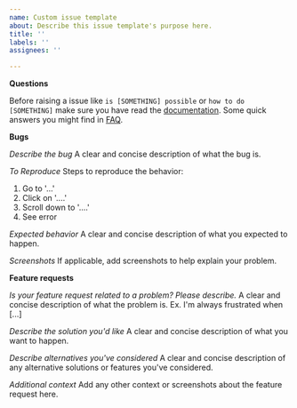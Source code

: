 ```yaml
---
name: Custom issue template
about: Describe this issue template's purpose here.
title: ''
labels: ''
assignees: ''

---
```


**Questions**

Before raising a issue like `is [SOMETHING] possible` or `how to do [SOMETHING]` make sure you have read the [documentation](https://django-elasticsearch-dsl-drf.readthedocs.io). Some quick answers you might find in [FAQ](https://github.com/barseghyanartur/django-elasticsearch-dsl-drf/blob/master/docs/faq.rst).

**Bugs**

*Describe the bug*
A clear and concise description of what the bug is.

*To Reproduce*
Steps to reproduce the behavior:
1. Go to '...'
2. Click on '....'
3. Scroll down to '....'
4. See error

*Expected behavior*
A clear and concise description of what you expected to happen.

*Screenshots*
If applicable, add screenshots to help explain your problem.

**Feature requests**

*Is your feature request related to a problem? Please describe.*
A clear and concise description of what the problem is. Ex. I'm always frustrated when [...]

*Describe the solution you'd like*
A clear and concise description of what you want to happen.

*Describe alternatives you've considered*
A clear and concise description of any alternative solutions or features you've considered.

*Additional context*
Add any other context or screenshots about the feature request here.
